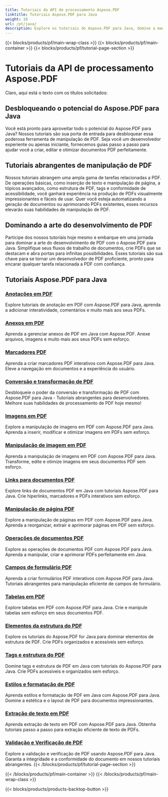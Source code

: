 ```yaml
---
title: Tutoriais da API de processamento Aspose.PDF
linktitle: Tutoriais Aspose.PDF para Java
weight: 10
url: /pt/java/
description: Explore os tutoriais do Aspose.PDF para Java, domine a manipulação de PDF e aproveite seu poder para criar, editar e otimizar PDFs perfeitamente.
---
```


{{< blocks/products/pf/main-wrap-class >}}
{{< blocks/products/pf/main-container >}}
{{< blocks/products/pf/tutorial-page-section >}}

# Tutoriais da API de processamento Aspose.PDF

Claro, aqui está o texto com os títulos solicitados:

## Desbloqueando o potencial do Aspose.PDF para Java

Você está pronto para aproveitar todo o potencial do Aspose.PDF para Java? Nossos tutoriais são sua porta de entrada para desbloquear essa poderosa ferramenta de manipulação de PDF. Seja você um desenvolvedor experiente ou apenas iniciante, fornecemos guias passo a passo para ajudar você a criar, editar e otimizar documentos PDF perfeitamente.

## Tutoriais abrangentes de manipulação de PDF

Nossos tutoriais abrangem uma ampla gama de tarefas relacionadas a PDF. De operações básicas, como inserção de texto e manipulação de página, a tópicos avançados, como estrutura de PDF, tags e conformidade de acessibilidade, você ganhará experiência na produção de PDFs visualmente impressionantes e fáceis de usar. Quer você esteja automatizando a geração de documentos ou aprimorando PDFs existentes, esses recursos elevarão suas habilidades de manipulação de PDF.

## Dominando a arte do desenvolvimento de PDF

Participe dos nossos tutoriais hoje mesmo e embarque em uma jornada para dominar a arte do desenvolvimento de PDF com o Aspose.PDF para Java. Simplifique seus fluxos de trabalho de documentos, crie PDFs que se destacam e abra portas para infinitas possibilidades. Esses tutoriais são sua chave para se tornar um desenvolvedor de PDF proficiente, pronto para encarar qualquer tarefa relacionada a PDF com confiança.

## Tutoriais Aspose.PDF para Java

### [Anotações em PDF](./pdf-annotations/)
Explore tutoriais de anotação em PDF com Aspose.PDF para Java, aprenda a adicionar interatividade, comentários e muito mais aos seus PDFs.
### [Anexos em PDF](./pdf-attachments/)
Aprenda a gerenciar anexos de PDF em Java com Aspose.PDF. Anexe arquivos, imagens e muito mais aos seus PDFs sem esforço.
### [Marcadores PDF](./pdf-bookmarks/)
Aprenda a criar marcadores PDF interativos com Aspose.PDF para Java. Eleve a navegação em documentos e a experiência do usuário.
### [Conversão e transformação de PDF](./pdf-conversion-transformation/)
Desbloqueie o poder da conversão e transformação de PDF com Aspose.PDF para Java - Tutoriais abrangentes para desenvolvedores. Melhore suas habilidades de processamento de PDF hoje mesmo!
### [Imagens em PDF](./pdf-images/)
Explore a manipulação de imagens em PDF com Aspose.PDF para Java. Aprenda a inserir, modificar e otimizar imagens em PDFs sem esforço.
### [Manipulação de imagem em PDF](./pdf-image-manipulation/)
Aprenda a manipulação de imagens em PDF com Aspose.PDF para Java. Transforme, edite e otimize imagens em seus documentos PDF sem esforço.
### [Links para documentos PDF](./pdf-document-links/)
Explore links de documentos PDF em Java com tutoriais Aspose.PDF para Java. Crie hiperlinks, marcadores e PDFs interativos sem esforço.
### [Manipulação de página PDF](./pdf-page-manipulation/)
Explore a manipulação de páginas em PDF com Aspose.PDF para Java. Aprenda a reorganizar, extrair e aprimorar páginas em PDF sem esforço.
### [Operações de documentos PDF](./pdf-document-operations/)
Explore as operações de documentos PDF com Aspose.PDF para Java. Aprenda a manipular, criar e aprimorar PDFs perfeitamente em Java.
### [Campos de formulário PDF](./pdf-form-fields/)
Aprenda a criar formulários PDF interativos com Aspose.PDF para Java. Tutoriais abrangentes para manipulação eficiente de campos de formulário.
### [Tabelas em PDF](./pdf-tables/)
Explore tabelas em PDF com Aspose.PDF para Java. Crie e manipule tabelas sem esforço em seus documentos PDF. 
### [Elementos da estrutura do PDF](./pdf-structure-elements/)
Explore os tutoriais do Aspose.PDF for Java para dominar elementos de estrutura de PDF. Crie PDFs organizados e acessíveis sem esforço.
### [Tags e estrutura do PDF](./pdf-tags-and-structure/)
Domine tags e estrutura de PDF em Java com tutoriais do Aspose.PDF para Java. Crie PDFs acessíveis e organizados sem esforço.
### [Estilos e formatação de PDF](./pdf-styles-and-formatting/)
Aprenda estilos e formatação de PDF em Java com Aspose.PDF para Java. Domine a estética e o layout de PDF para documentos impressionantes.
### [Extração de texto em PDF](./pdf-text-extraction/)
Aprenda extração de texto em PDF com Aspose.PDF para Java. Obtenha tutoriais passo a passo para extração eficiente de texto de PDFs.
### [Validação e Verificação de PDF](./pdf-validation-and-verification/)
Explore a validação e verificação de PDF usando Aspose.PDF para Java. Garanta a integridade e a conformidade do documento em nossos tutoriais abrangentes.
{{< /blocks/products/pf/tutorial-page-section >}}

{{< /blocks/products/pf/main-container >}}
{{< /blocks/products/pf/main-wrap-class >}}

{{< blocks/products/products-backtop-button >}}
